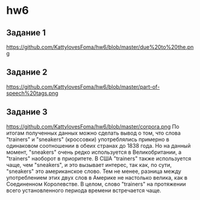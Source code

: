 # hw6
## Задание 1 
https://github.com/KattylovesFoma/hw6/blob/master/due%20to%20the.png
## Задание 2 
https://github.com/KattylovesFoma/hw6/blob/master/part-of-speech%20tags.png
## Задание 3
https://github.com/KattylovesFoma/hw6/blob/master/corpora.png
По итогам полученных данных можно сделать вывод о том, что слова "trainers" и "sneakers" (кроссовки) употреблялись примерно в одинаковом соотношении в обеих странах до 1838 года. Но на данный момент, "sneakers" очень редко используется в Великобритании, а "trainers" наоборот в приоритете. В США "trainers" также используется чаще, чем "sneakers", и это вызывает интерес, так как, по сути, "sneakers" это американское слово. Тем не менее, разница между употреблением этих двух слов в Америке не настолько велика, как в Соединенном Королевстве. В целом, слово "trainers" на протяжении всего установленного периода времени встречается чаще. 
